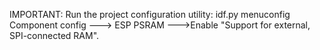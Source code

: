 IMPORTANT: Run the project configuration utility: idf.py menuconfig
Component config ---> ESP PSRAM --->Enable "Support for external, SPI-connected RAM".
